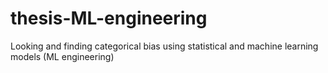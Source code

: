 # thesis-ML-engineering
Looking and finding categorical bias using statistical and machine learning models (ML engineering)
